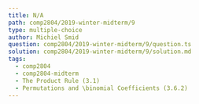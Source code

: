 ```yaml
---
title: N/A
path: comp2804/2019-winter-midterm/9
type: multiple-choice
author: Michiel Smid
question: comp2804/2019-winter-midterm/9/question.ts
solution: comp2804/2019-winter-midterm/9/solution.md
tags:
  - comp2804
  - comp2804-midterm
  - The Product Rule (3.1)
  - Permutations and \binomial Coefficients (3.6.2)
---
```

